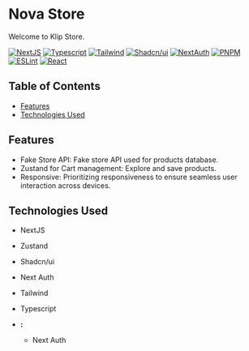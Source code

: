# Nova Store

Welcome to Klip Store.

[![NextJS](https://img.shields.io/badge/next%20js-000000?style=for-the-badge&logo=nextdotjs&logoColor=white)](https://nextjs.org/) [![Typescript](https://img.shields.io/badge/TypeScript-007ACC?style=for-the-badge&logo=typescript&logoColor=white)](https://www.typescriptlang.org/) [![Tailwind](https://img.shields.io/badge/Tailwind_CSS-38B2AC?style=for-the-badge&logo=tailwind-css&logoColor=white)](https://tailwindcss.com/) [![Shadcn/ui](https://img.shields.io/badge/shadcn%2Fui-000000?style=for-the-badge&logo=shadcnui&logoColor=white)](https://ui.shadcn.com/) [![NextAuth](https://img.shields.io/badge/NextAuth-151515?style=for-the-badge)](https://next-auth.js.org/) [![PNPM](https://img.shields.io/badge/pnpm-yellow?style=for-the-badge&logo=pnpm&logoColor=white)](https://pnpm.io/) [![ESLint](https://img.shields.io/badge/eslint-3A33D1?style=for-the-badge&logo=eslint&logoColor=white)](https://eslint.org/) [![React](https://img.shields.io/badge/React-20232A?style=for-the-badge&logo=react&logoColor=61DAFB)](https://react.dev/)

## Table of Contents

- [Features](#features)
- [Technologies Used](#technologies-used)

## Features

- Fake Store API: Fake store API used for products database.
- Zustand for Cart management: Explore and save products.
- Responsive: Prioritizing responsiveness to ensure seamless user interaction across devices.

## Technologies Used

- NextJS
- Zustand
- Shadcn/ui
- Next Auth
- Tailwind
- Typescript

- **:**
  - Next Auth
